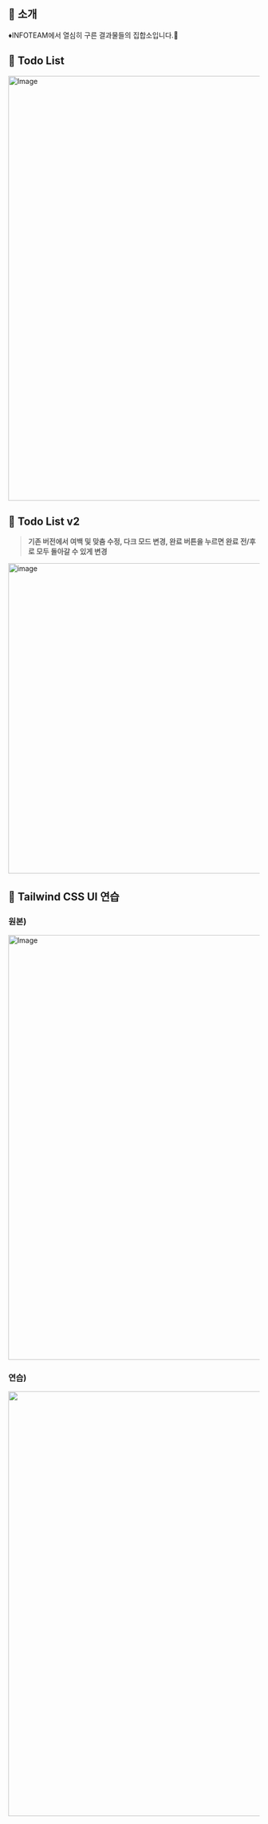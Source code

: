 ## 📝 소개
♦︎INFOTEAM에서 열심히 구른 결과물들의 집합소입니다.🤭

## 📌 Todo List
<img width="850" alt="Image" src="https://github.com/user-attachments/assets/46b37cd4-d3b5-4ab3-a488-22396ef337f1" />

## 🌙 Todo List v2
>**기존 버전에서 여백 및 맞춤 수정, 다크 모드 변경, 완료 버튼을 누르면 완료 전/후로 모두 돌아갈 수 있게 변경**
<img width="621" alt="image" src="https://github.com/user-attachments/assets/ca4faef0-6329-4413-a30b-55414edc83fb" />


## 👀 Tailwind CSS UI 연습
### 원본)
<img width="850" alt="Image" src="https://github.com/user-attachments/assets/29e9320c-e755-4b17-954f-2a26e2822a62" />

### 연습)
<img width="850" src="https://github.com/user-attachments/assets/730d6d8f-d7a8-45ed-bb72-4d81c60d340f"/>
